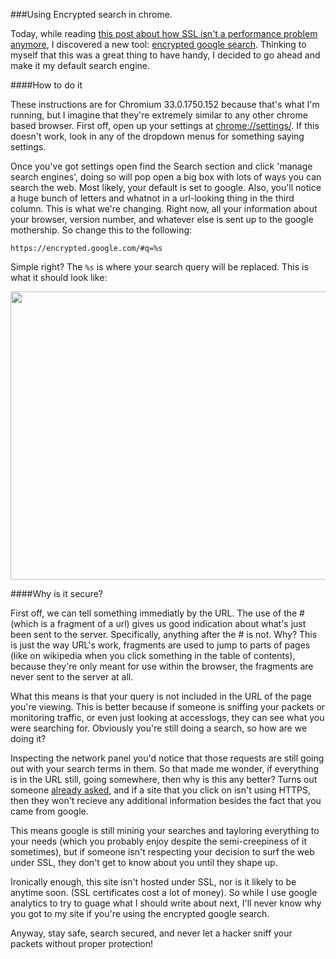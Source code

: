###Using Encrypted search in chrome. 


Today, while reading [this post about how SSL isn't a performance
problem anymore], I discovered a new tool: [encrypted google search].
Thinking to myself that this was a great thing to have handy, I decided
to go ahead and make it my default search engine. 

####How to do it

These instructions are for Chromium 33.0.1750.152 because that's what
I'm running, but I imagine that they're extremely similar to any other
chrome based browser. First off, open up your settings at
[chrome://settings/]. If this doesn't work, look in any of the dropdown
menus for something saying settings. 

Once you've got settings open find the Search section and click 'manage
search engines', doing so will pop open a big box with lots of ways you
can search the web. Most likely, your default is set to google. Also,
you'll notice a huge bunch of letters and whatnot in a url-looking thing
in the third column. This is what we're changing. Right now, all your
information about your browser, version number, and whatever else is
sent up to the google mothership. So change this to the following:

    https://encrypted.google.com/#q=%s

Simple right? The `%s` is where your search query will be replaced. This
is what it should look like:

<img src="/images/tech-blog/search-engine.png" width="716px" height="461px" />

####Why is it secure? 

First off, we can tell something immediatly by the URL. The use of the
\# (which is a fragment of a url) gives us good indication about what's
just been sent to the server. Specifically, anything after the \# is
not. Why? This is just the way URL's work, fragments are used to jump to
parts of pages (like on wikipedia when you click something in the table
of contents), because they're only meant for use within the browser, the
fragments are never sent to the server at all. 

What this means is that your query is not included in the URL of the
page you're viewing. This is better because if someone is sniffing your
packets or monitoring traffic, or even just looking at accesslogs, they
can see what you were searching for. Obviously you're still doing a
search, so how are we doing it?

Inspecting the network panel you'd notice that those requests are still
going out with your search terms in them. So that made me wonder, if
everything is in the URL still, going somewhere, then why is this any
better? Turns out someone [already asked], and if a site that you click
on isn't using HTTPS, then they won't recieve any additional information
besides the fact that you came from google. 

This means google is still mining your searches and tayloring everything
to your needs (which you probably enjoy despite the semi-creepiness of
it sometimes), but if someone isn't respecting your decision to surf the
web under SSL, they don't get to know about you until they shape up. 

Ironically enough, this site isn't hosted under SSL, nor is it likely to
be anytime soon. (SSL certificates cost a lot of money). So while I use
google analytics to try to guage what I should write about next, I'll
never know why you got to my site if you're using the encrypted google
search. 

Anyway, stay safe, search secured, and never let a hacker sniff your
packets without proper protection!

[already asked]:http://security.stackexchange.com/questions/32367/what-is-the-difference-between-https-google-com-and-https-encrypted-google-c
[chrome://settings/]:chrome://settings/
[this post about how SSL isn't a performance problem anymore]:https://www.imperialviolet.org/2010/06/25/overclocking-ssl.html
[encrypted google search]:https://encrypted.google.com
